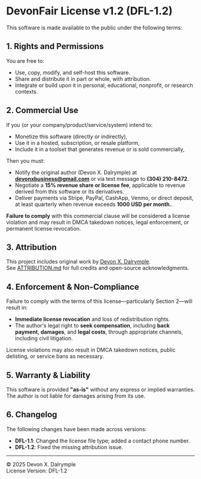 # DevonFair License v1.2 (DFL-1.2)

This software is made available to the public under the following terms:

## 1. Rights and Permissions

You are free to:
- Use, copy, modify, and self-host this software.
- Share and distribute it in part or whole, with attribution.
- Integrate or build upon it in personal, educational, nonprofit, or research contexts.

## 2. Commercial Use

If you (or your company/product/service/system) intend to:
- Monetize this software (directly or indirectly),
- Use it in a hosted, subscription, or resale platform,
- Include it in a toolset that generates revenue or is sold commercially,

Then you must:
- Notify the original author (Devon X. Dalrymple) at **devonxbusiness@gmail.com** or via text message to **(304) 210-8472**.
- Negotiate a **15% revenue share or license fee**, applicable to revenue derived from this software or its derivatives.
- Deliver payments via Stripe, PayPal, CashApp, Venmo, or direct deposit, at least quarterly when revenue exceeds **1000 USD per month.**.

**Failure to comply** with this commercial clause will be considered a license violation and may result in DMCA takedown notices, legal enforcement, or permanent license revocation.

## 3. Attribution

This project includes original work by [Devon X. Dalrymple](mailto:devonxbusiness@gmail.com).  
See [ATTRIBUTION.md](./ATTRIBUTION.md) for full credits and open-source acknowledgments.


## 4. Enforcement & Non-Compliance

Failure to comply with the terms of this license—particularly Section 2—will result in:
- **Immediate license revocation** and loss of redistribution rights.
- The author's legal right to **seek compensation**, including **back payment**, **damages**, and **legal costs**, through appropriate channels, including civil litigation.

License violations may also result in DMCA takedown notices, public delisting, or service bans as necessary.

## 5. Warranty & Liability

This software is provided **"as-is"** without any express or implied warranties. The author is not liable for damages arising from its use.

## 6. Changelog

The following changes have been made across versions:
- **DFL-1.1**: Changed the license file type; added a contact phone number.
- **DFL-1.2**: Fixed the missing attribution issue.

---

© 2025 Devon X. Dalrymple  
License Version: DFL-1.2 
